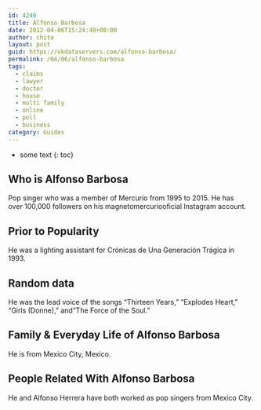 ```yaml
---
id: 4240
title: Alfonso Barbosa
date: 2012-04-06T15:24:40+00:00
author: chito
layout: post
guid: https://ukdataservers.com/alfonso-barbosa/
permalink: /04/06/alfonso-barbosa
tags:
  - claims
  - lawyer
  - doctor
  - house
  - multi family
  - online
  - poll
  - business
category: Guides
---
```


* some text
{: toc}
          
          
## Who is  Alfonso Barbosa
                  
                  
                  
Pop singer who was a member of Mercurio from 1995 to 2015. He has over 100,000 followers on his magnetomercuriooficial Instagram account.
                  
                
                
                
## Prior to Popularity 
                  
                  
                  
He was a lighting assistant for Crónicas de Una Generación Trágica in 1993. 
                  
                
                
                
## Random data 
                  
                  
                  
He was the lead voice of the songs &#8220;Thirteen Years,&#8221; &#8220;Explodes Heart,&#8221; &#8220;Girls (Donne),&#8221; and&#8221;The Force of the Soul.&#8221;
                  
                
                
                
## Family & Everyday Life of Alfonso Barbosa
                  
                  
                  
He is from Mexico City, Mexico. 
                  
                
                
                
## People Related With  Alfonso Barbosa
                  
                  
                  
He and Alfonso Herrera have both worked as pop singers from Mexico City. 
                  
                
              
            
          
          
          
    
    
  

